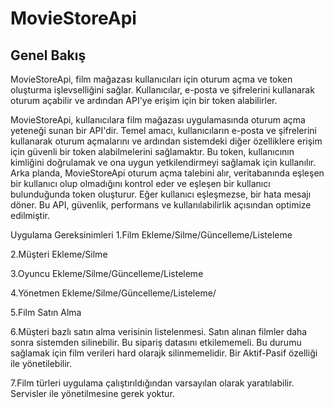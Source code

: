 # MovieStoreApi

## Genel Bakış
MovieStoreApi, film mağazası kullanıcıları için oturum açma ve token oluşturma işlevselliğini sağlar. Kullanıcılar, e-posta ve şifrelerini kullanarak oturum açabilir ve ardından API'ye erişim için bir token alabilirler.


MovieStoreApi, kullanıcılara film mağazası uygulamasında oturum açma yeteneği sunan bir API'dir. Temel amacı, kullanıcıların e-posta ve şifrelerini kullanarak oturum açmalarını ve ardından sistemdeki diğer özelliklere erişim için güvenli bir token alabilmelerini sağlamaktır. Bu token, kullanıcının kimliğini doğrulamak ve ona uygun yetkilendirmeyi sağlamak için kullanılır. Arka planda, MovieStoreApi oturum açma talebini alır, veritabanında eşleşen bir kullanıcı olup olmadığını kontrol eder ve eşleşen bir kullanıcı bulunduğunda token oluşturur. Eğer kullanıcı eşleşmezse, bir hata mesajı döner. Bu API, güvenlik, performans ve kullanılabilirlik açısından optimize edilmiştir.


Uygulama Gereksinimleri
1.Film Ekleme/Silme/Güncelleme/Listeleme

2.Müşteri Ekleme/Silme

3.Oyuncu Ekleme/Silme/Güncelleme/Listeleme

4.Yönetmen Ekleme/Silme/Güncelleme/Listeleme/

5.Film Satın Alma

6.Müşteri bazlı satın alma verisinin listelenmesi. Satın alınan filmler daha sonra sistemden silinebilir. Bu sipariş datasını etkilememeli. Bu durumu sağlamak için film verileri hard olarajk silinmemelidir. Bir Aktif-Pasif özelliği ile yönetilebilir.

7.Film türleri uygulama çalıştırıldığından varsayılan olarak yaratılabilir. Servisler ile yönetilmesine gerek yoktur.
